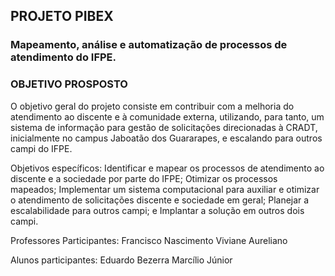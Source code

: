## PROJETO PIBEX
### Mapeamento, análise e automatização de processos de atendimento do IFPE.


### 	OBJETIVO PROSPOSTO
O objetivo geral do projeto consiste em contribuir com a melhoria do atendimento ao discente e à comunidade externa, utilizando, para tanto, um sistema de informação para gestão de solicitações direcionadas à CRADT, inicialmente no campus Jaboatão dos Guararapes, e escalando para outros campi do IFPE. 

Objetivos específicos:
	Identificar e mapear os processos de atendimento ao discente e a sociedade por parte do IFPE;
	Otimizar os processos mapeados;
	Implementar um sistema computacional para auxiliar e otimizar o atendimento de solicitações discente e sociedade em geral;
	Planejar a escalabilidade para outros campi; e
	Implantar a solução em outros dois campi.

Professores Participantes:
Francisco Nascimento
Viviane Aureliano

Alunos participantes:
Eduardo Bezerra
Marcílio Júnior
